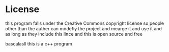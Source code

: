 # License
this program falls under the  Creative Commons copyright license so people other than the auther can modefiy the project and mearge it and use it and as long as they include this lince and this is open source and free

bascalasll this is a c++ program
